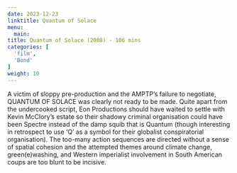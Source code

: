 ```yaml
---
date: 2023-12-23
linktitle: Quantum of Solace
menu:
  main:
title: Quantum of Solace (2008) - 106 mins
categories: [
  'film',
  'Bond'
]
weight: 10
---
```


A victim of sloppy pre-production and the AMPTP’s failure to negotiate, QUANTUM OF SOLACE was clearly not ready to be made. Quite apart from the undercooked script, Eon Productions should have waited to settle with Kevin McClory’s estate so their shadowy criminal organisation could have been Spectre instead of the damp squib that is Quantum (though interesting in retrospect to use ‘Q’ as a symbol for their globalist conspiratorial organisation). The too-many action sequences are directed without a sense of spatial cohesion and the attempted themes around climate change, green(e)washing, and Western imperialist involvement in South American coups are too blunt to be incisive.

